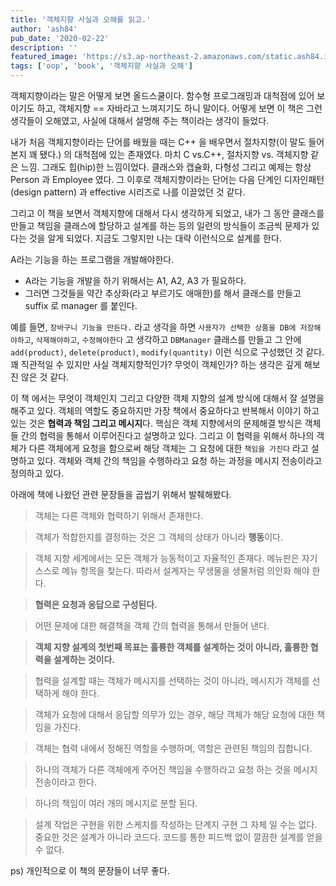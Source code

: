 ```yaml
---
title: '객체지향 사실과 오해를 읽고.'
author: 'ash84'
pub_date: '2020-02-22'
description: ''
featured_image: 'https://s3.ap-northeast-2.amazonaws.com/static.ash84.io/images/blog/oop-true-or-false/photo-1550767988-929d81a0a090.jpeg'
tags: ['oop', 'book', '객체지향 사실과 오해']
---
```


객체지향이라는 말은 어떻게 보면 올드스쿨이다. 함수형 프로그래밍과 대척점에 있어 보이기도 하고, 객체지향 == 자바라고 느껴지기도 하니 말이다. 어떻게 보면 이 책은 그런 생각들이 오해였고, 사실에 대해서 설명해 주는 책이라는 생각이 들었다. 

내가 처음 객체지향이라는 단어를 배웠을 때는 C++ 을 배우면서 절차지향(이 말도 들어본지 꽤 됐다.) 의 대척점에 있는 존재였다. 마치 C vs.C++, 절차지향 vs. 객체지향 같은 느낌. 그래도 힙(hip)한 느낌이었다. 클래스와 캡슐화, 다형성 그리고 예제는 항상 Person 과 Employee 였다. 그 이후로 객체지향이라는 단어는 다음 단계인 디자인패턴(design pattern) 과 effective 시리즈로 나를 이끌었던 것 같다. 

그리고 이 책을 보면서 객체지향에 대해서 다시 생각하게 되었고, 내가 그 동안 클래스를 만들고 책임을 클래스에 할당하고 설계를 하는 등의 일련의 방식들이 조금씩 문제가 있다는 것을 알게 되었다. 지금도 그렇지만 나는 대략 이런식으로 설계를 한다. 

A라는 기능을 하는 프로그램을 개발해야한다. 

- A라는 기능을 개발을 하기 위해서는 A1, A2, A3 가 필요하다.
- 그러면 그것들을 약간 추상화(라고 부르기도 애매한)를 해서 클래스를 만들고 suffix 로 manager 를 붙인다.

예를 들면, `장바구니 기능을 만든다.` 라고 생각을 하면 `사용자가 선택한 상품을 DB에 저장해야하고`, `삭제해야하고`, `수정해야한다`  고 생각하고 `DBManager` 클래스를 만들고 그 안에 `add(product)`, `delete(product)`, `modify(quantity)` 이런 식으로 구성했던 것 같다. 꽤 직관적일 수 있지만 사실 객체지향적인가? 무엇이 객체인가? 하는 생각은 깊게 해보진 않은 것 같다. 

이 책 에서는 무엇이 객체인지 그리고 다양한 객체 지향의 설계 방식에 대해서 잘 설명을 해주고 있다. 객체의 역할도 중요하지만 가장 책에서 중요하다고 반복해서 이야기 하고 있는 것은 **협력과 책임 그리고 메시지**다. 핵심은 객체 지향에서의 문제해결 방식은 객체들 간의 협력을 통해서 이루어진다고 설명하고 있다. 그리고 이 협력을 위해서 하나의 객체가 다른 객체에게 요청을 함으로써 해당 객체는 그 요청에 대한 `책임을 가진다` 라고 설명하고 있다. 객체와 객체 간의 책임을 수행하라고 요청 하는 과정을 메시지 전송이라고 정의하고 있다. 

아래에 책에 나왔던 관련 문장들을 곱씹기 위해서 발췌해봤다. 

> 객체는 다른 객체와 협력하기 위해서 존재한다.

> 객체가 적합한지를 결정하는 것은 그 객체의 상태가 아니라 **행동**이다.

> 객체 지향 세계에서는 모든 객체가 능동적이고 자율적인 존재다. 
메뉴판은 자기 스스로 메뉴 항목을 찾는다. 
따라서 설계자는 무생물을 생물처럼 의인화 해야 한다.

> **협력은 요청과 응답으로 구성된다.**

> 어떤 문제에 대한 해결책을 객체 간의 협력을 통해서 만들어 낸다.

> **객체 지향 설계의 첫번째 목표는 훌륭한 객체를 설계하는 것이 아니라, 
훌륭한 협력을 설계하는 것이다.**

> 협력을 설계할 때는 객체가 메시지를 선택하는 것이 아니라, 
메시지가 객체를 선택하게 해야 한다.

> 객체가 요청에 대해서 응답할 의무가 있는 경우, 
해당 객체가 해당 요청에 대한 책임을 가진다.

> 객체는 협력 내에서 정해진 역할을 수행하며, 역할은 관련된 책임의 집합니다.

> 하나의 객체가 다른 객체에게 주어진 책임을 
수행하라고 요청 하는 것을 메시지 전송이라고 한다.

> 하나의 책임이 여러 개의 메시지로 분할 된다.

> 설계 작업은 구현을 위한 스케치를 작성하는 단계지 구현 그 자체 일 수는 없다. 
중요한 것은 설계가 아니라 코드다. 
코드를 통한 피드백 없이 깔끔한 설계를 얻을 수 없다.

ps) 개인적으로 이 책의 문장들이 너무 좋다.
